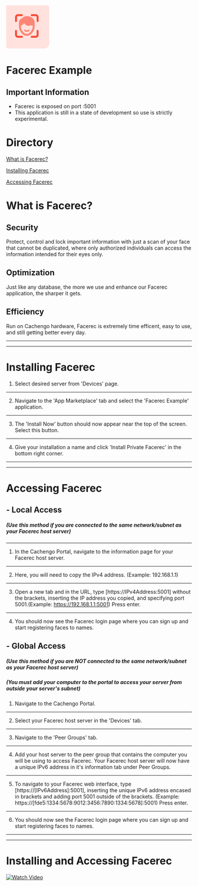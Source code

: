 ![Facerec Logo](https://raw.githubusercontent.com/cachengo/recipes/jb_readmefiles/facerec_readme/face_rec_logo.png)

# Facerec Example

## Important Information

- Facerec is exposed on port :5001
- This application is still in a state of development so use is strictly experimental. 

# Directory
[What is Facerec?](#What-is-Facerec "Go to What is Facerec")

[Installing Facerec](#Installing-Facerec "Go to Installing Facerec")

[Accessing Facerec](#Accessing-Facerec "Go to Accessing Facerec")

# What is Facerec?

## Security
Protect, control and lock important information with just a scan of your face that cannot be duplicated, where only authorized individuals can access the information intended for their eyes only.

## Optimization
Just like any database, the more we use and enhance our Facerec application, the sharper it gets.

## Efficiency
Run on Cachengo hardware, Facerec is extremely time efficent, easy to use, and still getting better every day.

---
---

# Installing Facerec  
1. Select desired server from 'Devices' page.
---
2. Navigate to the 'App Marketplace' tab and select the 'Facerec Example' application.
---
3. The 'Install Now' button should now appear near the top of the screen. Select this button.
---
4. Give your installation a name and click 'Install Private Facerec' in the bottom right corner.

---
---

# Accessing Facerec

## - Local Access
##### (Use this method if you are connected to the same network/subnet as your Facerec host server)
---
1. In the Cachengo Portal, navigate to the information page for your Facerec host server.
---
2. Here, you will need to copy the IPv4 address. (Example: 192.168.1.1)
---
3. Open a new tab and in the URL, type [https://IPv4Address:5001] without the brackets, inserting the IP address you copied, and specifying port 5001.(Example: https://192.168.1.1:5001) Press enter.
---
4. You should now see the Facerec login page where you can sign up and start registering faces to names.

## - Global Access
##### (Use this method if you are NOT connected to the same network/subnet as your Facerec host server)
##### (You must add your computer to the portal to access your server from outside your server's subnet)

1. Navigate to the Cachengo Portal.
---
2. Select your Facerec host server in the 'Devices' tab.
---
3. Navigate to the 'Peer Groups' tab.
---
4. Add your host server to the peer group that contains the computer you will be using to access Facerec. Your Facerec host server will now have a unique IPv6 address in it's information tab under Peer Groups.
---
5. To navigate to your Facerec web interface, type [https://[IPv6Address]:5001], inserting the unique IPv6 address encased in brackets and adding port 5001 outside of the brackets. 
(Example: https://[fde5:1334:5678:9012:3456:7890:1334:5678]:5001) Press enter.
---
6. You should now see the Facerec login page where you can sign up and start registering faces to names.
---
---

# Installing and Accessing Facerec

[![Watch Video](http://i3.ytimg.com/vi/CslyEsnhA9k/hqdefault.jpg)](https://www.youtube.com/watch?v=CslyEsnhA9k)

